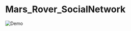 # Mars_Rover_SocialNetwork


![ Demo](Mars_Rover_SocialNetwork/app/src/main/res/drawable-v24/demo.gif)

